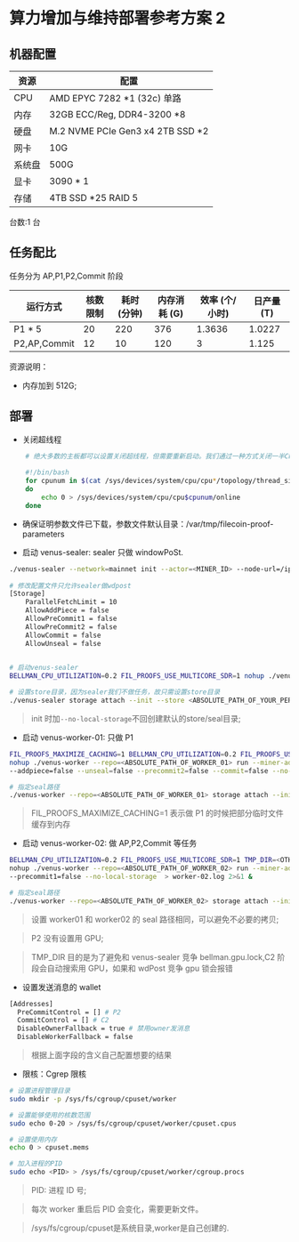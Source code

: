 # 算力增加与维持部署参考方案 2

## 机器配置

|  资源   | 配置  |
|  ----  | ----  |
|  CPU   | AMD EPYC 7282 *1 (32c) 单路 |
| 内存  | 32GB ECC/Reg, DDR4-3200 *8 |
| 硬盘  | M.2 NVME PCIe Gen3 x4 2TB SSD *2 |
| 网卡  | 10G |
| 系统盘  | 500G |
| 显卡  | 3090 * 1 |
| 存储  | 4TB SSD *25 RAID 5 |

台数:1 台

## 任务配比

任务分为 AP,P1,P2,Commit 阶段
	
|  运行方式   | 核数限制  |  耗时 (分钟) |  内存消耗 (G) |  效率 (个/小时) | 日产量 (T) |
|  -----------  | -----  |  ---------  |  ----------  |  ------------  | -------  |
|     P1 * 5    |   20  |    220      |   376   |   1.3636   |  1.0227  |
|  P2,AP,Commit |   12  |    10    |   120   |      3     |  1.125   |

资源说明：
- 内存加到 512G;

## 部署

- 关闭超线程
```bash
    # 绝大多数的主板都可以设置关闭超线程，但需要重新启动。我们通过一种方式关闭一半CPU的映射关系来做到相同的效果，这种方式不需要重启，但是每次重启都会失效。
    
    #!/bin/bash
    for cpunum in $(cat /sys/devices/system/cpu/cpu*/topology/thread_siblings_list | cut -s -d, -f2- | tr ',' '\n' | sort -un)
    do
        echo 0 > /sys/devices/system/cpu/cpu$cpunum/online
    done
```

- 确保证明参数文件已下载，参数文件默认目录：/var/tmp/filecoin-proof-parameters

- 启动 venus-sealer: sealer 只做 windowPoSt.
```sh
./venus-sealer --network=mainnet init --actor=<MINER_ID> --node-url=/ip4/<IP_ADDRESS_OF_VENUS/tcp/3453 --messager-url=/ip4/<IP_ADDRESS_OF_VENUS_MESSAGER>/tcp/<PORT_OF_VENUS_MESSAGER> --gateway-url=/ip4/<IP_ADDRESS_OF_VENUS_GATEWAY>/tcp/<PORT_OF_VENUS_GATEWAY> --auth-token <AUTH_TOKEN_FOR_ACCOUNT_NAME> --no-local-storage
    
# 修改配置文件只允许sealer做wdpost
[Storage]
    ParallelFetchLimit = 10
    AllowAddPiece = false
    AllowPreCommit1 = false
    AllowPreCommit2 = false
    AllowCommit = false
    AllowUnseal = false
    

# 启动venus-sealer
BELLMAN_CPU_UTILIZATION=0.2 FIL_PROOFS_USE_MULTICORE_SDR=1 nohup ./venus-sealer run > sealer.log 2>&1 &

# 设置store目录，因为sealer我们不做任务，故只需设置store目录
./venus-sealer storage attach --init --store <ABSOLUTE_PATH_OF_YOUR_PERMANENT_STORAGE>
```

> init 时加`--no-local-storage`不回创建默认的store/seal目录;

- 启动 venus-worker-01: 只做 P1
```bash
FIL_PROOFS_MAXIMIZE_CACHING=1 BELLMAN_CPU_UTILIZATION=0.2 FIL_PROOFS_USE_MULTICORE_SDR=1 \
nohup ./venus-worker --repo=<ABSOLUTE_PATH_OF_WORKER_01> run --miner-addr=/ip4/127.0.0.1/tcp/2345 --miner-token=<sealer token> \
--addpiece=false --unseal=false --precommit2=false --commit=false --no-local-storage  > worker-01.log 2>&1 &

# 指定seal路径
./venus-worker --repo=<ABSOLUTE_PATH_OF_WORKER_01> storage attach --init --seal <ABSOLUTE_LOCAL_PATH>
```
> FIL_PROOFS_MAXIMIZE_CACHING=1 表示做 P1 的时候把部分临时文件缓存到内存

- 启动 venus-worker-02: 做 AP,P2,Commit 等任务

```bash
BELLMAN_CPU_UTILIZATION=0.2 FIL_PROOFS_USE_MULTICORE_SDR=1 TMP_DIR=<OTHER_PATH> \
nohup ./venus-worker --repo=<ABSOLUTE_PATH_OF_WORKER_02> run --miner-addr=/ip4/127.0.0.1/tcp/2345 --miner-token=<sealer token> \
--precommit1=false --no-local-storage  > worker-02.log 2>&1 &

# 指定seal路径
./venus-worker --repo=<ABSOLUTE_PATH_OF_WORKER_02> storage attach --init --seal <ABSOLUTE_LOCAL_PATH>
```

> 设置 worker01 和 worker02 的 seal 路径相同，可以避免不必要的拷贝;

> P2 没有设置用 GPU;

> TMP_DIR 目的是为了避免和 venus-sealer 竞争 bellman.gpu.lock,C2 阶段会自动搜索用 GPU，如果和 wdPost 竞争 gpu 锁会报错

- 设置发送消息的 wallet

```sh
[Addresses]
  PreCommitControl = [] # P2
  CommitControl = [] # C2
  DisableOwnerFallback = true # 禁用owner发消息
  DisableWorkerFallback = false
```
> 根据上面字段的含义自己配置想要的结果

- 限核：Cgrep 限核

```bash
# 设置进程管理目录
sudo mkdir -p /sys/fs/cgroup/cpuset/worker

# 设置能够使用的核数范围
sudo echo 0-20 > /sys/fs/cgroup/cpuset/worker/cpuset.cpus

# 设置使用内存
echo 0 > cpuset.mems

# 加入进程的PID
sudo echo <PID> > /sys/fs/cgroup/cpuset/worker/cgroup.procs

```

> PID: 进程 ID 号;

> 每次 worker 重启后 PID 会变化，需要更新文件。

> /sys/fs/cgroup/cpuset是系统目录,worker是自己创建的.
